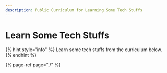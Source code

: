 ```yaml
---
description: Public Curriculum for Learning Some Tech Stuffs
---
```


# Learn Some Tech Stuffs

{% hint style="info" %}
Learn some tech stuffs from the curriculum below.
{% endhint %}

{% page-ref page="./" %}

